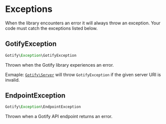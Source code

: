 # Exceptions

When the library encounters an error it will always throw an exception. Your code must catch the exceptions listed below.

## GotifyException
```PHP
Gotify\Exception\GotifyException
```

Thrown when the Gotify library experiences an error.

Exmaple: [`Gotify\Server`](../src/Server.php) will throw `GotifyException` if the given server URI is invalid.

## EndpointException 
```PHP
Gotify\Exception\EndpointException
```

Thrown when a Gotify API endpoint returns an error.